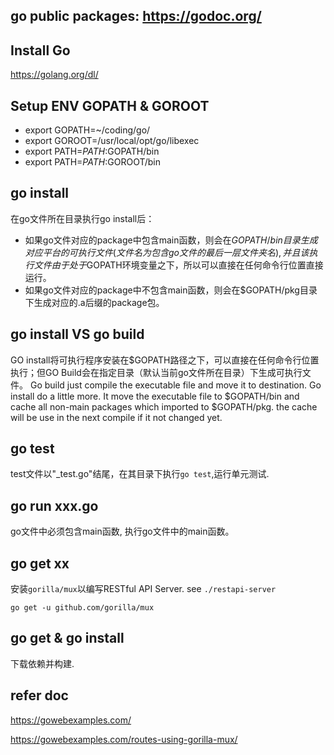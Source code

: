 ## go public packages: https://godoc.org/
## Install Go
https://golang.org/dl/

## Setup ENV GOPATH & GOROOT 
- export GOPATH=~/coding/go/
- export GOROOT=/usr/local/opt/go/libexec
- export PATH=$PATH:$GOPATH/bin
- export PATH=$PATH:$GOROOT/bin

## go install 
在go文件所在目录执行go install后：
- 如果go文件对应的package中包含main函数，则会在$GOPATH/bin目录生成对应平台的可执行文件(文件名为包含go文件的最后一层文件夹名), 并且该执行文件由于处于$GOPATH环境变量之下，所以可以直接在任何命令行位置直接运行。
- 如果go文件对应的package中不包含main函数，则会在$GOPATH/pkg目录下生成对应的.a后缀的package包。

## go install VS go build
GO install将可执行程序安装在$GOPATH路径之下，可以直接在任何命令行位置执行；但GO Build会在指定目录（默认当前go文件所在目录）下生成可执行文件。
Go build just compile the executable file and move it to destination.
Go install do a little more. It move the executable file to $GOPATH/bin and cache all non-main packages which imported to $GOPATH/pkg. the cache will be use in the next compile if it not changed yet.

## go test
test文件以"_test.go"结尾，在其目录下执行`go test`,运行单元测试.

## go run xxx.go
go文件中必须包含main函数, 执行go文件中的main函数。

## go get xx
安装`gorilla/mux`以编写RESTful API Server. see `./restapi-server`
```
go get -u github.com/gorilla/mux
```

## go get & go install
下载依赖并构建.


## refer doc
https://gowebexamples.com/

https://gowebexamples.com/routes-using-gorilla-mux/




